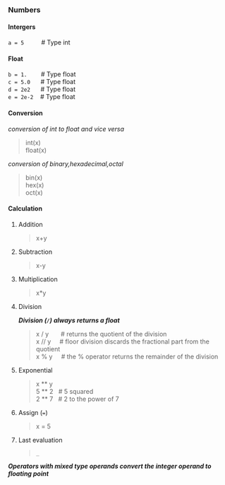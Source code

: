 
### Numbers

#### Intergers

 `a = 5`&nbsp; &nbsp; &nbsp; &nbsp; &nbsp; # Type int

#### Float

`b = 1.`&nbsp; &nbsp; &nbsp; &nbsp; # Type float<br>
`c = 5.0`&nbsp; &nbsp; &nbsp; # Type float<br>
`d = 2e2`&nbsp; &nbsp; &nbsp; # Type float<br> 
`e = 2e-2`&nbsp; &nbsp; # Type float<br>   

#### Conversion

*conversion of int to float and vice versa*  
 >int(x)  
 >float(x)

*conversion of binary,hexadecimal,octal*
>bin(x)  
>hex(x)  
>oct(x)  

#### Calculation
1. Addition
    >x+y
2. Subtraction
    >x-y
4. Multiplication
    >x*y
5. Division  

    ***Division (`/`) always returns a float***

     >x / y &nbsp; &nbsp; &nbsp; # returns the quotient of the division  
     >x // y &nbsp; &nbsp; # floor division discards the fractional part from the quotient  
     >x % y &nbsp; &nbsp; # the % operator returns the remainder of the division  

6. Exponential
    >x ** y  
    >5 ** 2 &nbsp; # 5 squared  
    >2 ** 7 &nbsp; # 2 to the power of 7  
    
7. Assign (`=`)
    >x = 5

8. Last evaluation 
   >`_`

***Operators with mixed type operands convert the integer operand to floating point***


